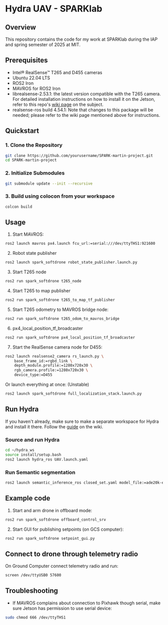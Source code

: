 # Hydra UAV - SPARKlab

## Overview
This repository contains the code for my work at SPARKlab during the IAP and spring semester of 2025 at MIT.

## Prerequisites
- Intel® RealSense™ T265 and D455 cameras 
- Ubuntu 22.04 LTS
- ROS2 Iron
- MAVROS for ROS2 Iron
- librealsense-2.53.1: the latest version compatible with the T265 camera. For detailed installation instructions on how to install it on the Jetson, refer to this repo's [wiki page](https://github.com/Mokaz/SPARK-martin-project/wiki/Installing-Prerequisites) on the subject.
- realsense-ros build 4.54.1: Note that changes to this package will be needed; please refer to the wiki page mentioned above for instructions. 

## Quickstart

### 1. Clone the Repository
```bash
git clone https://github.com/yourusername/SPARK-martin-project.git
cd SPARK-martin-project
```

### 2. Initialize Submodules
```bash
git submodule update --init --recursive
```

### 3. Build using colocon from your workspace
```bash
colcon build
```

## Usage
1. Start MAVROS:
```bash
ros2 launch mavros px4.launch fcu_url:=serial:///dev/ttyTHS1:921600
```
2. Robot state publisher
```bash
ros2 launch spark_softdrone robot_state_publisher.launch.py
```
3. Start T265 node
```bash
ros2 run spark_softdrone t265_node
```
4. Start T265 to map publisher
```bash
ros2 run spark_softdrone t265_to_map_tf_publisher
```
5. Start T265 odometry to MAVROS bridge node:
```bash
ros2 run spark_softdrone t265_odom_to_mavros_bridge
```
6. px4_local_position_tf_broadcaster
```bash
ros2 run spark_softdrone px4_local_position_tf_broadcaster 
```

7. Start the RealSense camera node for D455:
```bash
ros2 launch realsense2_camera rs_launch.py \
    base_frame_id:=rgbd_link \
    depth_module.profile:=1280x720x30 \
    rgb_camera.profile:=1280x720x30 \
    device_type:=D455
```

Or launch everything at once: (Unstable)
```bash
ros2 launch spark_softdrone full_localization_stack.launch.py
```

## Run Hydra
If you haven't already, make sure to make a separate workspace for Hydra and install it there. Follow the [guide](https://github.com/Mokaz/SPARK-martin-project/wiki/Running-Hydra) on the wiki.
### Source and run Hydra
```bash
cd ~/hydra_ws
source install/setup.bash
ros2 launch hydra_ros UAV.launch.yaml
```

### Run Semantic segmentation
```bash
ros2 launch semantic_inference_ros closed_set.yaml model_file:=ade20k-efficientvit_seg_l2.onnx
```


## Example code
1. Start and arm drone in offboard mode:
```bash
ros2 run spark_softdrone offboard_control_srv
```
2. Start GUI for publishing setpoints (on GCS computer):
```bash
ros2 run spark_softdrone setpoint_gui.py
```

## Connect to drone through telemetry radio
On Ground Computer connect telemetry radio and run:
```bash
screen /dev/ttyUSB0 57600
```

## Troubleshooting
- If MAVROS complains about connection to Pixhawk though serial, make sure Jetson has permission to use serial device:
```bash
sudo chmod 666 /dev/ttyTHS1
```
